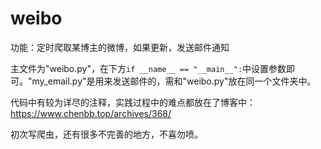 # weibo
功能：定时爬取某博主的微博，如果更新，发送邮件通知

主文件为"weibo.py"，在下方`if __name__ == "__main__":`中设置参数即可。"my_email.py"是用来发送邮件的，需和"weibo.py"放在同一个文件夹中。

代码中有较为详尽的注释，实践过程中的难点都放在了博客中：https://www.chenbb.top/archives/368/

初次写爬虫，还有很多不完善的地方，不喜勿喷。
